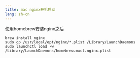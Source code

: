 ```yaml
---
title: mac nginx开机启动
lang: zh-cn
---
```


使用homebrew安装nginx之后
```
brew install nginx
sudo cp /usr/local/opt/nginx/*.plist /Library/LaunchDaemons
sudo launchctl load -w /Library/LaunchDaemons/homebrew.mxcl.nginx.plist
```
